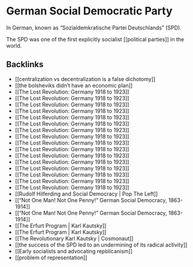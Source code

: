 # German Social Democratic Party

In German, known as &ldquo;Sozialdemkratische Partei Deutschlands&rdquo; (SPD).

The SPD was one of the first explicitly socialist [[political parties]] in the world.


<a id="org9f48b8a"></a>

## Backlinks

-   [[centralization vs decentralization is a false dichotomy]]
-   [[the bolsheviks didn&rsquo;t have an economic plan]]
-   [[The Lost Revolution: Germany 1918 to 1923]]
-   [[The Lost Revolution: Germany 1918 to 1923]]
-   [[The Lost Revolution: Germany 1918 to 1923]]
-   [[The Lost Revolution: Germany 1918 to 1923]]
-   [[The Lost Revolution: Germany 1918 to 1923]]
-   [[The Lost Revolution: Germany 1918 to 1923]]
-   [[The Lost Revolution: Germany 1918 to 1923]]
-   [[The Lost Revolution: Germany 1918 to 1923]]
-   [[The Lost Revolution: Germany 1918 to 1923]]
-   [[The Lost Revolution: Germany 1918 to 1923]]
-   [[The Lost Revolution: Germany 1918 to 1923]]
-   [[The Lost Revolution: Germany 1918 to 1923]]
-   [[The Lost Revolution: Germany 1918 to 1923]]
-   [[The Lost Revolution: Germany 1918 to 1923]]
-   [[The Lost Revolution: Germany 1918 to 1923]]
-   [[The Lost Revolution: Germany 1918 to 1923]]
-   [[Rudolf Hilferding and Social Democracy | Pop The Left]]
-   [[&ldquo;Not One Man! Not One Penny!&rdquo; German Social Democracy, 1863-1914]]
-   [[&ldquo;Not One Man! Not One Penny!&rdquo; German Social Democracy, 1863-1914]]
-   [[The Erfurt Program | Karl Kautsky]]
-   [[The Erfurt Program | Karl Kautsky]]
-   [[The Revolutionary Karl Kautsky | Cosmonaut]]
-   [[the success of the SPD led to an undermining of its radical activity]]
-   [[Early socialists and advocating repblicanism]]
-   [[problem of representation]]
